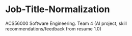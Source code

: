 # Job-Title-Normalization
ACS56000 Software Engineering. Team 4 (AI project, skill recommendations/feedback from resume 1.0)
